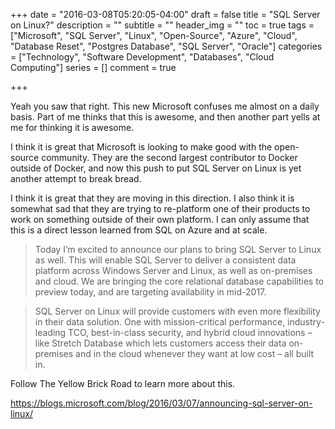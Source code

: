 +++
date = "2016-03-08T05:20:05-04:00"
draft = false
title = "SQL Server on Linux?"
description = ""
subtitle = ""
header_img = ""
toc = true
tags = ["Microsoft", "SQL Server", "Linux", "Open-Source", "Azure", "Cloud", "Database Reset", "Postgres Database", "SQL Server", "Oracle"]
categories = ["Technology", "Software Development", "Databases", "Cloud Computing"]
series = []
comment = true

+++






Yeah you saw that right. This new Microsoft confuses me almost on a daily basis. Part of me thinks that this is awesome, and then another part yells at me for thinking it is awesome.

I think it is great that Microsoft is looking to make good with the open-source community. They are the second largest contributor to Docker outside of Docker, and now this push to put SQL Server on Linux is yet another attempt to break bread.

I think it is great that they are moving in this direction. I also think it is somewhat sad that they are trying to re-platform one of their products to work on something outside of their own platform. I can only assume that this is a direct lesson learned from SQL on Azure and at scale.

> 
>Today I’m excited to announce our plans to bring SQL Server to Linux as well. This will enable SQL Server to deliver a consistent data platform across Windows Server and Linux, as well as on-premises and cloud. We are bringing the core relational database capabilities to preview today, and are targeting availability in mid-2017.

>SQL Server on Linux will provide customers with even more flexibility in their data solution. One with mission-critical performance, industry-leading TCO, best-in-class security, and hybrid cloud innovations – like Stretch Database which lets customers access their data on-premises and in the cloud whenever they want at low cost – all built in.

Follow The Yellow Brick Road to learn more about this.
 
https://blogs.microsoft.com/blog/2016/03/07/announcing-sql-server-on-linux/
